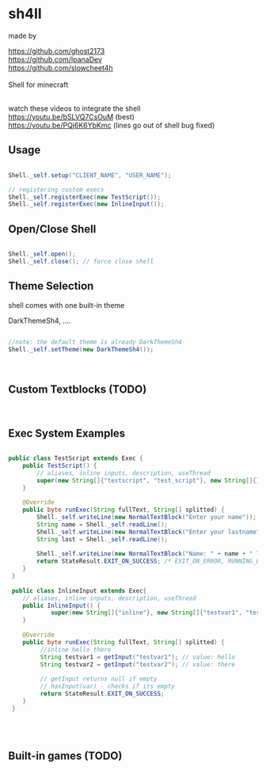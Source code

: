# sh4ll
made by

https://github.com/ghost2173<br>
https://github.com/IpanaDev<br>
https://github.com/slowcheet4h<br>
<br>
Shell for minecraft<br><br>

watch these videos to integrate the shell<br>
https://youtu.be/bSLVQ7CsOuM (best)<br>
https://youtu.be/PQj6K6YbKmc (lines go out of shell bug fixed)<br>



## Usage

```java

Shell._self.setup("CLIENT_NAME", "USER_NAME");

// registering custom execs
Shell._self.registerExec(new TestScript());
Shell._self.registerExec(new InlineInput());
````

## Open/Close Shell

```java

Shell._self.open();
Shell._self.close(); // force close shell

```

## Theme Selection
shell comes with one built-in theme<br>

DarkThemeSh4, ....<br> 
```java

//note: the default theme is already DarkThemeSh4
Shell._self.setTheme(new DarkThemeSh4());

```
<br>

## Custom Textblocks (TODO)

<br>

## Exec System Examples 

```java

public class TestScript extends Exec {
    public TestScript() {
        // aliases, inline inputs, description, useThread
        super(new String[]{"testscript", "test_script"}, new String[]{}, "just a test", true /* if you are getting input from shell this parameter should be true (readChar, readLine)*/);
    }
    
    @Override
    public byte runExec(String fullText, String[] splitted) {
        Shell._self.writeLine(new NormalTextBlock("Enter your name"));
        String name = Shell._self.readLine();
        Shell._self.writeLine(new NormalTextBlock("Enter your lastname"));
        String last = Shell._self.readLine();
        
        Shell._self.writeLine(new NormalTextBlock("Name: " + name + " lastname: " + last);
        return StateResult.EXIT_ON_SUCCESS; /* EXIT_ON_ERROR, RUNNING_BACKGROUND, UNKNOWN_EXIT */
    }
 }
 
 public class InlineInput extends Exec{
    // aliases, inline inputs, description, useThread
    public InlineInput() {
            super(new String[]{"inline"}, new String[]{"testvar1", "testvar2"}, "inline input test", false);
    }
    
    @Override
    public byte runExec(String fullText, String[] splitted) {
         //inline hello there
         String testvar1 = getInput("testvar1"); // value: hello
         String testvar2 = getInput("testvar2"); // value: there
         
         // getInput returns null if empty
         // hasInput(var) - checks if its empty
         return StateResult.EXIT_ON_SUCCESS; 
    }
 }
 
```

<br>

## Built-in games (TODO)
